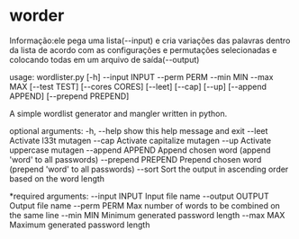 # worder

Informação:ele pega uma lista(--input) e cria variações das palavras dentro da lista de acordo com as configurações e permutações selecionadas e colocando todas em um arquivo de saída(--output)

usage: wordlister.py [-h] --input INPUT --perm PERM --min MIN --max MAX
                     [--test TEST] [--cores CORES] [--leet] [--cap] [--up]
                     [--append APPEND] [--prepend PREPEND]

A simple wordlist generator and mangler written in python.

optional arguments:
  -h, --help         show this help message and exit
  --leet             Activate l33t mutagen
  --cap              Activate capitalize mutagen
  --up               Activate uppercase mutagen
  --append APPEND    Append chosen word (append 'word' to all passwords)
  --prepend PREPEND  Prepend chosen word (prepend 'word' to all passwords)
  --sort             Sort the output in ascending order based on the word length

*required arguments:
  --input INPUT      Input file name
  --output OUTPUT    Output file name
  --perm PERM        Max number of words to be combined on the same line
  --min MIN          Minimum generated password length
  --max MAX          Maximum generated password length
